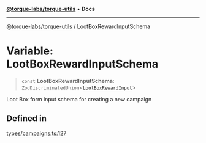 [**@torque-labs/torque-utils**](../README.md) • **Docs**

***

[@torque-labs/torque-utils](../README.md) / LootBoxRewardInputSchema

# Variable: LootBoxRewardInputSchema

> `const` **LootBoxRewardInputSchema**: `ZodDiscriminatedUnion`\<[`LootBoxRewardInput`](../type-aliases/LootBoxRewardInput.md)\>

Loot Box form input schema for creating a new campaign

## Defined in

[types/campaigns.ts:127](https://github.com/torque-labs/torque-utils/blob/c76fb4101d477d1e8e6fb4f5de7a277964527c27/types/campaigns.ts#L127)

